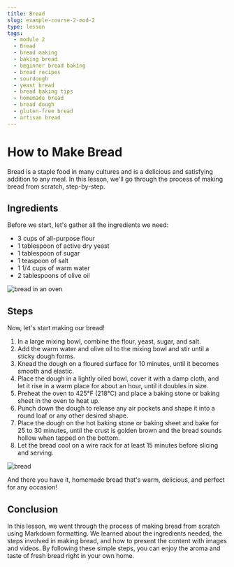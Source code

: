 ```yaml
---
title: Bread
slug: example-course-2-mod-2
type: lesson
tags:
  - module 2
  - Bread
  - bread making
  - baking bread
  - beginner bread baking
  - bread recipes
  - sourdough
  - yeast bread
  - bread baking tips
  - homemade bread
  - bread dough
  - gluten-free bread
  - artisan bread
---
```


# How to Make Bread

Bread is a staple food in many cultures and is a delicious and satisfying addition to any meal. In this lesson, we'll go through the process of making bread from scratch, step-by-step.

## Ingredients

Before we start, let's gather all the ingredients we need:

- 3 cups of all-purpose flour
- 1 tablespoon of active dry yeast
- 1 tablespoon of sugar
- 1 teaspoon of salt
- 1 1/4 cups of warm water
- 2 tablespoons of olive oil

![bread in an oven](https://plus.unsplash.com/premium_photo-1675604243334-b5652096593d?ixlib=rb-4.0.3&ixid=MnwxMjA3fDB8MHxzZWFyY2h8MTAzfHxicmVhZCUyMG92ZW58ZW58MHwwfDB8fA%3D%3D&auto=format&fit=crop&w=500&q=60)

## Steps

Now, let's start making our bread!

1. In a large mixing bowl, combine the flour, yeast, sugar, and salt.
2. Add the warm water and olive oil to the mixing bowl and stir until a sticky dough forms.
3. Knead the dough on a floured surface for 10 minutes, until it becomes smooth and elastic.
4. Place the dough in a lightly oiled bowl, cover it with a damp cloth, and let it rise in a warm place for about an hour, until it doubles in size.
5. Preheat the oven to 425°F (218°C) and place a baking stone or baking sheet in the oven to heat up.
6. Punch down the dough to release any air pockets and shape it into a round loaf or any other desired shape.
7. Place the dough on the hot baking stone or baking sheet and bake for 25 to 30 minutes, until the crust is golden brown and the bread sounds hollow when tapped on the bottom.
8. Let the bread cool on a wire rack for at least 15 minutes before slicing and serving.

![bread](https://images.unsplash.com/photo-1509440159596-0249088772ff?ixlib=rb-4.0.3&ixid=MnwxMjA3fDB8MHxzZWFyY2h8Mnx8YnJlYWR8ZW58MHx8MHx8&auto=format&fit=crop&w=500&q=60)

And there you have it, homemade bread that's warm, delicious, and perfect for any occasion!

## Conclusion

In this lesson, we went through the process of making bread from scratch using Markdown formatting. We learned about the ingredients needed, the steps involved in making bread, and how to present the content with images and videos. By following these simple steps, you can enjoy the aroma and taste of fresh bread right in your own home.
